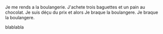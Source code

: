 Je me rends a la boulangerie. 
J'achete trois baguettes et un pain au chocolat. 
Je suis déçu du prix et alors
Je braque la boulangere.
Je braque la boulangere.

blablabla 

